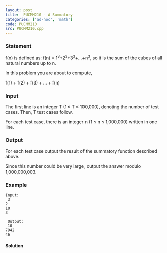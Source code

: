 ```yaml
---
layout: post
title:  PUCMM210 - A Summatory
categories: ['ad-hoc', 'math']
code: PUCMM210
src: PUCMM210.cpp
---
```


### **Statement**

f(n) is defined as: f(n) =
1<sup>3</sup>+2<sup>3</sup>+3<sup>3</sup>+...+n<sup>3</sup>,
so it is the sum of the cubes of all natural numbers up to n.

In this problem you are about to compute,

f(1) + f(2) + f(3) + ... + f(n)

### Input

The first line is an integer T (1 ≤ T ≤ 100,000), denoting the number
of test cases. Then, T test cases follow.

For each test case, there is an integer n (1 ≤ n ≤ 1,000,000) written
in one line.

### Output

For each test case output the result of the summatory function described
above.

Since this number could be very large, output the answer modulo 1,000,000,003.

### Example

    
    
    Input:  
     3  
    2  
    10  
    3  
      
     Output:  
     10  
    7942  
    46



#### **Solution**



